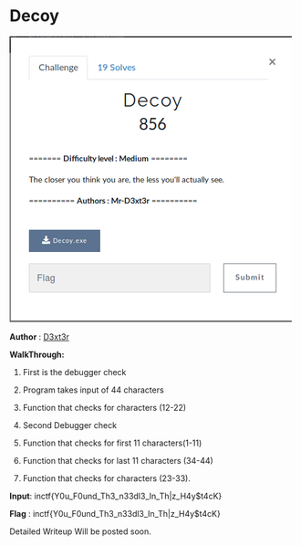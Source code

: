 #  Decoy

![picture](Decoy.png)


**Author** : [D3xt3r](https://twitter.com/ThinkMalicious)

**WalkThrough:**

1. First is the debugger check

2. Program takes input of 44 characters

3. Function that checks for characters (12-22)

4. Second Debugger check

5. Function that checks for first 11 characters(1-11)

6. Function that checks for last 11 characters (34-44)

7. Function that checks for characters (23-33).


**Input**: inctf{Y0u_F0und_Th3_n33dl3_In_Th|z_H4y$t4cK}

**Flag** : inctf{Y0u_F0und_Th3_n33dl3_In_Th|z_H4y$t4cK}


Detailed Writeup Will be posted soon.

